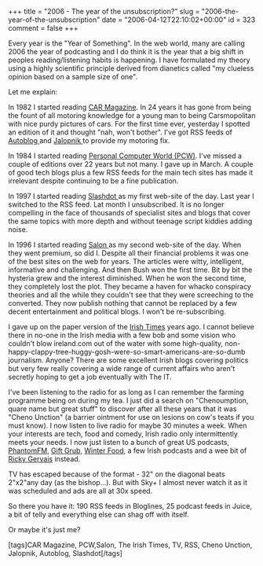 +++
title = "2006 - The year of the unsubscription?"
slug = "2006-the-year-of-the-unsubscription"
date = "2006-04-12T22:10:02+00:00"
id = 323
comment = false
+++

Every year is the "Year of Something". In the web world, many are calling 2006 the year of podcasting and I do think it is the year that a big shift in peoples reading/listening habits is happening. I have formulated my theory using a highly scientific principle derived from dianetics called "my clueless opinion based on a sample size of one".

Let me explain:

In 1982 I started reading [CAR Magazine](http://www.carmagazine.co.uk/). In 24 years it has gone from being the fount of all motoring knowledge for a young man to being Carsmopolitan with nice purdy pictures of cars. For the first time ever, yesterday I spotted an edition of it and thought "nah, won't bother". I've got RSS feeds of [Autoblog ](http://www.autoblog.com/)and [Jalopnik ](http://www.jalopnik.com/)to provide my motoring fix.

In 1984 I started reading [Personal Computer World (PCW)](http://www.pcw.co.uk/). I've missed a couple of editions over 22 years but not many. I gave up in March. A couple of good tech blogs plus a few RSS feeds for the main tech sites has made it irrelevant despite continuing to be a fine publication.

In 1997 I started reading [Slashdot ](http://slashdot.org/)as my first web-site of the day. Last year I switched to the RSS feed. Lat month I unsubscribed. It is no longer compelling in the face of thousands of specialist sites and blogs that cover the same topics with more depth and without teenage script kiddies adding noise.

In 1996 I started reading [Salon ](http://www.salon.com/)as my second web-site of the day. When they went premium, so did I. Despite all their financial problems it was one of the best sites on the web for years. The articles were witty, intelligent, informative and challenging. And then Bush won the first time. Bit by bit the hysteria grew and the interest diminished. When he won the second time, they completely lost the plot. They became a haven for whacko conspiracy theories and all the while they couldn't see that they were screeching to the converted. They now publish nothing that cannot be replaced by a few decent entertainment and political blogs. I won't be re-subscribing.

I gave up on the paper version of the [Irish Times](http://www.ireland.com/) years ago. I cannot believe there in no-one in the Irish media with a few bob and some vision who couldn't blow ireland.com out of the water with some high-quality, non-happy-clappy-tree-huggy-gosh-were-so-smart-americans-are-so-dumb journalism. Anyone? There are some excellent Irish blogs covering politics but very few really covering a wide range of current affairs who aren't secretly hoping to get a job eventually with The IT.

I've been listening to the radio for as long as I can remember the farming programme being on during my tea. I just did a search on "Chenoumption, quare name but great stuff" to discover after all these years that it was "Cheno Unction" (a barrier ointment for use on lesions on cow's teats if you must know). I now listen to live radio for maybe 30 minutes a week. When your interests are tech, food and comedy, Irish radio only intermittently meets your needs. I now just listen to a bunch of great US podcasts, [PhantomFM](http://www.phantomfm.com/now/podcasts.htm), [Gift Grub](http://www.todayfm.com/article.asp?id=16682), [Winter Food](http://www.rte.ie/radio1/winterfood/), a few Irish podcasts and a wee bit of [Ricky Gervais](http://www.rickygervais.com/) instead.

TV has escaped because of the format - 32" on the diagonal beats 2"x2"any day (as the bishop...). But with Sky+ I almost never watch it as it was scheduled and ads are all at 30x speed.

So there you have it: 190 RSS feeds in Bloglines, 25 podcast feeds in Juice, a bit of telly and everything else can shag off with itself.

Or maybe it's just me?

[tags]CAR Magazine, PCW,Salon, The Irish Times, TV, RSS, Cheno Unction, Jalopnik, Autoblog, Slashdot[/tags]
